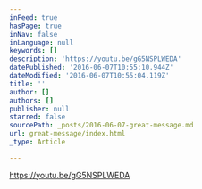 ```yaml
---
inFeed: true
hasPage: true
inNav: false
inLanguage: null
keywords: []
description: 'https://youtu.be/gG5NSPLWEDA'
datePublished: '2016-06-07T10:55:10.944Z'
dateModified: '2016-06-07T10:55:04.119Z'
title: ''
author: []
authors: []
publisher: null
starred: false
sourcePath: _posts/2016-06-07-great-message.md
url: great-message/index.html
_type: Article

---
```

https://youtu.be/gG5NSPLWEDA